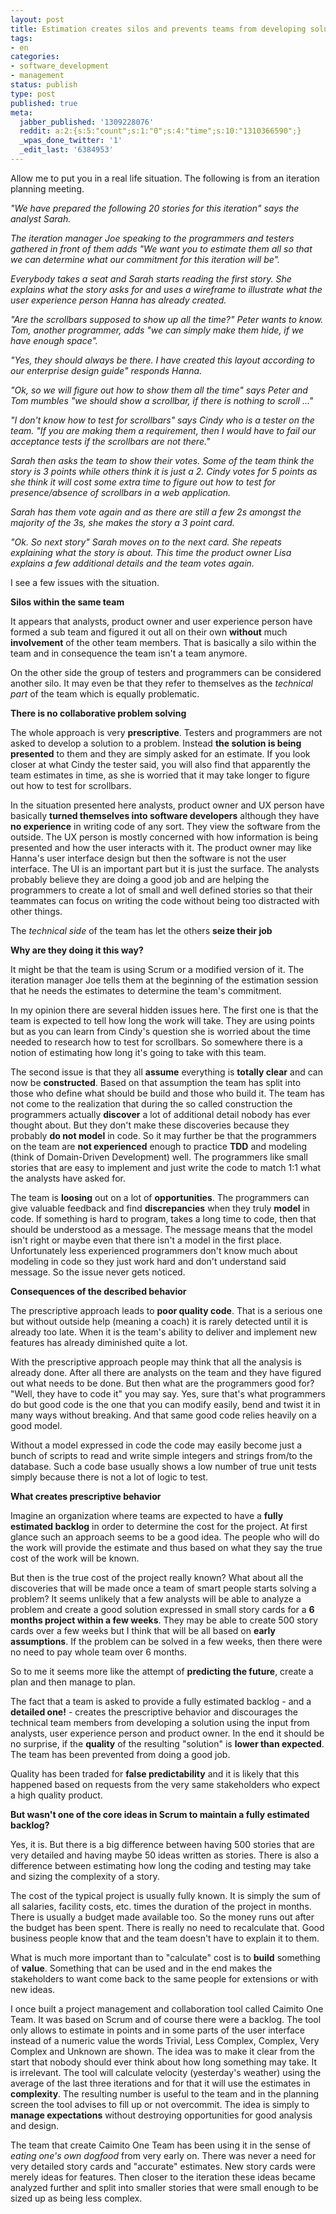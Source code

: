 ```yaml
---
layout: post
title: Estimation creates silos and prevents teams from developing solutions
tags:
- en
categories:
- software_development
- management
status: publish
type: post
published: true
meta:
  jabber_published: '1309228076'
  reddit: a:2:{s:5:"count";s:1:"0";s:4:"time";s:10:"1310366590";}
  _wpas_done_twitter: '1'
  _edit_last: '6384953'
---
```

Allow me to put you in a real life situation. The following is from an iteration planning meeting.

<em>"We have prepared the following 20 stories for this iteration" says the analyst Sarah.

The iteration manager Joe speaking to the programmers and testers gathered in front of them adds "We want you to estimate them all so that we can determine what our commitment for this iteration will be".

Everybody takes a seat and Sarah starts reading the first story. She explains what the story asks for and uses a wireframe to illustrate what the user experience person Hanna has already created.

"Are the scrollbars supposed to show up all the time?" Peter wants to know. Tom, another programmer, adds "we can simply make them hide, if we have enough space".

"Yes, they should always be there. I have created this layout according to our enterprise design guide" responds Hanna.

"Ok, so we will figure out how to show them all the time" says Peter and Tom mumbles "we should show a scrollbar, if there is nothing to scroll ..."

"I don't know how to test for scrollbars" says Cindy who is a tester on the team. "If you are making them a requirement, then I would have to fail our acceptance tests if the scrollbars are not there."

Sarah then asks the team to show their votes. Some of the team think the story is 3 points while others think it is just a 2. Cindy votes for 5 points as she think it will cost some extra time to figure out how to test for presence/absence of scrollbars in a web application. 

Sarah has them vote again and as there are still a few 2s amongst the majority of the 3s, she makes the story a 3 point card.

"Ok. So next story" Sarah moves on to the next card. She repeats explaining what the story is about. This time the product owner Lisa explains a few additional details and the team votes again.</em>

I see a few issues with the situation.

<strong>Silos within the same team</strong>

It appears that analysts, product owner and user experience person have formed a sub team and figured it out all on their own <strong>without</strong> much <strong>involvement</strong> of the other team members. That is basically a silo within the team and in consequence the team isn't a team anymore.

On the other side the group of testers and programmers can be considered another silo. It may even be that they refer to themselves as the <em>technical part</em> of the team which is equally problematic.

<strong>There is no collaborative problem solving</strong>

The whole approach is very <strong>prescriptive</strong>. Testers and programmers are not asked to develop a solution to a problem. Instead <strong>the solution is being presented</strong> to them and they are simply asked for an estimate. If you look closer at what Cindy the tester said, you will also find that apparently the team estimates in time, as she is worried that it may take longer to figure out how to test for scrollbars.

In the situation presented here analysts, product owner and UX person have basically <strong>turned themselves into software developers</strong> although they have <strong>no experience</strong> in writing code of any sort. They view the software from the outside. The UX person is mostly concerned with how information is being presented and how the user interacts with it. The product owner may like Hanna's user interface design but then the software is not the user interface. The UI is an important part but it is just the surface. The analysts probably believe they are doing a good job and are helping the programmers to create a lot of small and well defined stories so that their teammates can focus on writing the  code without being too distracted with other things.

The <em>technical side</em> of the team has let the others <strong>seize their job</strong>

<strong>Why are they doing it this way?</strong>

It might be that the team is using Scrum or a modified version of it. The iteration manager Joe tells them at the beginning of the estimation session that he needs the estimates to determine the team's commitment.

In my opinion there are several hidden issues here. The first one is that the team is expected to tell how long the work will take. They are using points but as you can learn from Cindy's question she is worried about the time needed to research how to test for scrollbars. So somewhere there is a notion of estimating how long it's going to take with this team.

The second issue is that they all <strong>assume</strong> everything is <strong>totally clear</strong> and can now be <strong>constructed</strong>. Based on that assumption the team has split into those who define what should be build and those who build it. The team has not come to the realization that during the so called construction the programmers actually <strong>discover</strong> a lot of additional detail nobody has ever thought about. But they don't make these discoveries because they probably <strong>do not model</strong> in code. So it may further be that the programmers on the team are <strong>not experienced</strong> enough to practice <strong>TDD</strong> and modeling (think of Domain-Driven Development) well. The programmers like small stories that are easy to implement and just write the code to match 1:1 what the analysts have asked for.

The team is <strong>loosing</strong> out on a lot of <strong>opportunities</strong>. The programmers can give valuable feedback and find <strong>discrepancies</strong> when they truly <strong>model</strong> in code. If something is hard to program, takes a long time to code, then that should be understood as a message. The message means that the model isn't right or maybe even that there isn't a model in the first place. Unfortunately less experienced programmers don't know much about modeling in code so they just work hard and don't understand said message. So the issue never gets noticed.

<strong>Consequences of the described behavior</strong>

The prescriptive approach leads to <strong>poor quality code</strong>. That is a serious one but without outside help (meaning a coach) it is rarely detected until it is already too late. When it is the team's ability to deliver and implement new features has already diminished quite a lot.

With the prescriptive approach people may think that all the analysis is already done. After all there are analysts on the team and they have figured out what needs to be done. But then what are the programmers good for? "Well, they have to code it" you may say. Yes, sure that's what programmers do but good code is the one that you can modify easily, bend and twist it in many ways without breaking. And that same good code relies heavily on a good model.

Without a model expressed in code the code may easily become just a bunch of scripts to read and write simple integers and strings from/to the database. Such a code base usually shows a low number of true unit tests simply because there is not a lot of logic to test.

<strong>What creates prescriptive behavior</strong>

Imagine an organization where teams are expected to have a <strong>fully estimated backlog</strong> in order to determine the cost for the project. At first glance such an approach seems to be a good idea. The people who will do the work will provide the estimate and thus based on what they say the true cost of the work will be known.

But then is the true cost of the project really known? What about all the discoveries that will be made once a team of smart people starts solving a problem? It seems unlikely that a few analysts will be able to analyze a problem and create a good solution expressed in small story cards for a <strong>6 months project within a few weeks</strong>. They may be able to create 500 story cards over a few weeks but I think that will be all based on <strong>early assumptions</strong>. If the problem can be solved in a few weeks, then there were no need to pay whole team over 6 months.

So to me it seems more like the attempt of <strong>predicting the future</strong>, create a plan and then manage to plan.

The fact that a team is asked to provide a fully estimated backlog - and a <strong>detailed one!</strong> - creates the prescriptive behavior and discourages the technical team members from developing a solution using the input from analysts, user experience person and product owner. In the end it should be no surprise, if the <strong>quality</strong> of the resulting "solution" is <strong>lower than expected</strong>. The team has been prevented from doing a good job.

Quality has been traded for <strong>false predictability</strong> and it is likely that this happened based on requests from the very same stakeholders who expect a high quality product.

<strong>But wasn't one of the core ideas in Scrum to maintain a fully estimated backlog?</strong>

Yes, it is. But there is a big difference between having 500 stories that are very detailed and having maybe 50 ideas written as stories. There is also a difference between estimating how long the coding and testing may take and sizing the complexity of a story.

The cost of the typical project is usually fully known. It is simply the sum of all salaries, facility costs, etc. times the duration of the project in months. There is usually a budget made available too. So the money runs out after the budget has been spent. There is really no need to recalculate that. Good business people know that and the team doesn't have to explain it to them.

What is much more important than to "calculate" cost is to <strong>build</strong> something of <strong>value</strong>. Something that can be used and in the end makes the stakeholders to want come back to the same people for extensions or with new ideas.

I once built a project management and collaboration tool called Caimito One Team. It was based on Scrum and of course there were a backlog. The tool only allows to estimate in points and in some parts of the user interface instead of a numeric value the words Trivial, Less Complex, Complex, Very Complex and Unknown are shown. The idea was to make it clear from the start that nobody should ever think about how long something may take. It is irrelevant. The tool will calculate velocity (yesterday's weather) using the average of the last three iterations and for that it will use the estimates in <strong>complexity</strong>. The resulting number is useful to the team and in the planning screen the tool advises to fill up or not overcommit. The idea is simply to <strong>manage expectations</strong> without destroying opportunities for good analysis and design.

The team that create Caimito One Team has been using it in the sense of <em>eating one's own dogfood</em> from very early on. There was never a need for very detailed story cards and "accurate" estimates. New story cards were merely ideas for features. Then closer to the iteration these ideas became analyzed further and split into smaller stories that were small enough to be sized up as being less complex.
